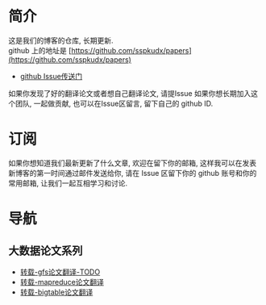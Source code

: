 # 简介
这是我们的博客的仓库, 长期更新.  
github 上的地址是 [https://github.com/sspkudx/papers](https://github.com/sspkudx/papers)<br>


- [github Issue传送门](https://github.com/sspkudx/papers/issues/new)

如果你发现了好的翻译论文或者想自己翻译论文, 请提Issue
如果你想长期加入这个团队, 一起做贡献, 也可以在Issue区留言, 留下自己的 github ID. 


# 订阅
如果你想知道我们最新更新了什么文章, 欢迎在留下你的邮箱, 这样我可以在发表新博客的第一时间通过邮件发送给你, 请在 Issue 区留下你的 github 账号和你的常用邮箱, 让我们一起互相学习和讨论.  


# 导航

## 大数据论文系列
- [转载-gfs论文翻译-TODO](./bigdata/gfs-cn.md)
- [转载-mapreduce论文翻译](https://blog.csdn.net/qq_38289815/article/details/90146250 )
- [转载-bigtable论文翻译](https://blog.csdn.net/three_man/article/details/44409027)






